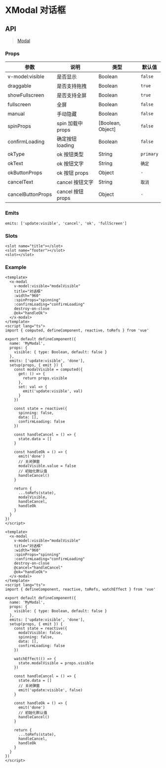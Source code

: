 # XModal 对话框

## API

> [Modal](https://www.antdv.com/components/modal-cn)

### Props

| 参数 | 说明 | 类型 | 默认值 |
| --- | --- | --- | --- |
| v-model:visible | 是否显示 | Boolean | `false` |
| draggable | 是否支持拖拽 | Boolean | `true` |
| showFullscreen | 是否支持全屏 | Boolean | `true` |
| fullscreen | 全屏 | Boolean | `false` |
| manual | 手动隐藏 | Boolean | `false` |
| spinProps | spin 加载中 props | [Boolean, Object] | `false` |
| confirmLoading | 确定按钮 loading | Boolean | `false` |
| okType | ok 按钮类型 | String | `primary` |
| okText | ok 按钮文字 | String | `确定` |
| okButtonProps | ok 按钮 props | Object | `-` |
| cancelText | cancel 按钮文字 | String | `取消` |
| cancelButtonProps | cancel 按钮 props | Object | `-` |

### Emits

```vue
emits: ['update:visible', 'cancel', 'ok', 'fullScreen']
```

### Slots

```vue
<slot name="title"></slot>
<slot name="footer"></slot>
<slot></slot>
```

### Example

```vue
<template>
  <x-modal
    v-model:visible="modalVisible"
    title="对话框"
    :width="960"
    :spinProps="spinning"
    :confirmLoading="confirmLoading"
    destroy-on-close
    @ok="handleOk">
  </x-modal>
</template>
<script lang="ts">
import { computed, defineComponent, reactive, toRefs } from 'vue'

export default defineComponent({
  name: 'MyModal',
  props: {
    visible: { type: Boolean, default: false }
  },
  emits: ['update:visible', 'done'],
  setup(props, { emit }) {
    const modalVisible = computed({
      get: () => {
        return props.visible
      },
      set: val => {
        emit('update:visible', val)
      }
    })

    const state = reactive({
      spinning: false,
      data: [],
      confirmLoading: false
    })

    const handleCancel = () => {
      state.data = []
    }
    
    const handleOk = () => {
      emit('done')
      // 关闭弹窗
      modalVisible.value = false
      // 初始化默认值
      handleCancel()
    }
    
    return {
      ...toRefs(state),
      modalVisible,
      handleCancel,
      handleOk
    }
  }
})
</script>
```

```vue
<template>
  <x-modal
    v-model:visible="modalVisible"
    title="对话框"
    :width="960"
    :spinProps="spinning"
    :confirmLoading="confirmLoading"
    destroy-on-close
    @cancel="handleCancel"
    @ok="handleOk">
  </x-modal>
</template>
<script lang="ts">
import { defineComponent, reactive, toRefs, watchEffect } from 'vue'

export default defineComponent({
  name: 'MyModal',
  props: {
    visible: { type: Boolean, default: false }
  },
  emits: ['update:visible', 'done'],
  setup(props, { emit }) {
    const state = reactive({
      modalVisible: false,
      spinning: false,
      data: [],
      confirmLoading: false
    })

    watchEffect(() => {
      state.modalVisible = props.visible
    })
    
    const handleCancel = () => {
      state.data = []
      // 关闭弹窗
      emit('update:visible', false)
    }
    
    const handleOk = () => {
      emit('done')
      // 初始化默认值
      handleCancel()
    }
    
    return {
      ...toRefs(state),
      handleCancel,
      handleOk
    }
  }
})
</script>
```

